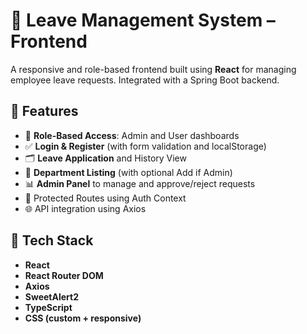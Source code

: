 # 🚀 Leave Management System – Frontend

A responsive and role-based frontend built using **React** for managing employee leave requests. Integrated with a Spring Boot backend.

## 📁 Features

- 👤 **Role-Based Access**: Admin and User dashboards
- ✅ **Login & Register** (with form validation and localStorage)
- 🗂️ **Leave Application** and History View
- 🏢 **Department Listing** (with optional Add if Admin)
- 📊 **Admin Panel** to manage and approve/reject requests
- 🔐 Protected Routes using Auth Context
- 🌐 API integration using Axios

## 🔧 Tech Stack

- **React**
- **React Router DOM**
- **Axios**
- **SweetAlert2**
- **TypeScript**
- **CSS (custom + responsive)**
